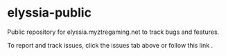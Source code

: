 # elyssia-public
Public repository for elyssia.myztregaming.net to track bugs and features.

To report and track issues, click the issues tab above or <a src="https://github.com/MyzMoe/elyssia-public/issues" > follow this link </a>.
